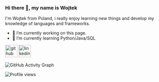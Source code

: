 ### Hi there 👋, my name is Wojtek
I'm Wojtek from Poland, i really enjoy learning new things and develop my knowledge of languages and frameworks.


- 🔭 I’m currently working on this page. 
- 🌱 I’m currently learning Python/Java/SQL 


[<img src='https://cdn.jsdelivr.net/npm/simple-icons@3.0.1/icons/github.svg' alt='github' height='40'>](https://github.com/Wojtek0115)  [<img src='https://cdn.jsdelivr.net/npm/simple-icons@3.0.1/icons/linkedin.svg' alt='linkedin' height='40'>](https://www.linkedin.com/in/https://www.linkedin.com/in/wojciech-zakrzewski-05b407216//)  

![GitHub Activity Graph](https://activity-graph.herokuapp.com/graph?username=Wojtek0115)  

![Profile views](https://gpvc.arturio.dev/Wojtek0115)  
